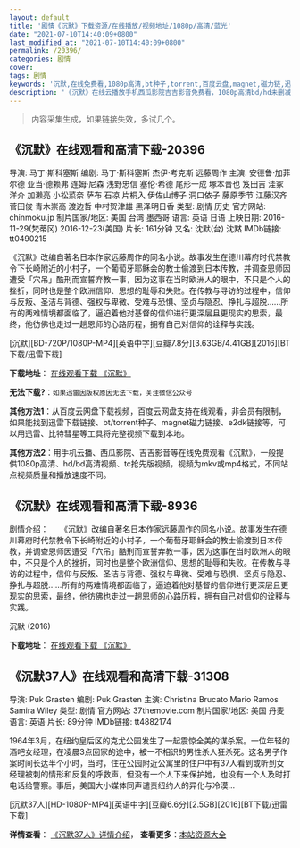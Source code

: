 ```yaml
---
layout: default
title: '剧情《沉默》下载资源/在线播放/视频地址/1080p/高清/蓝光'
date: "2021-07-10T14:40:09+0800"
last_modified_at: "2021-07-10T14:40:09+0800"
permalink: /20396/
categories: 剧情
cover:
tags: 剧情
keywords: '沉默,在线免费看,1080p高清,bt种子,torrent,百度云盘,magnet,磁力链,迅雷下载资源'
description: '《沉默》在线云播放手机西瓜影院吉吉影音免费看，1080p高清bd/hd未删减完整版和tc抢先枪版，mkv/mp4格式，附带bt/torrent种子、magnet/磁力链、百度云盘、网盘资源迅雷下载链接'
---
```


>内容采集生成，如果链接失效，多试几个。


## 《沉默》在线观看和高清下载-20396

导演: 马丁·斯科塞斯 编剧: 马丁·斯科塞斯 杰伊·考克斯 远藤周作 主演: 安德鲁·加菲尔德 亚当·德赖弗 连姆·尼森 浅野忠信 塞伦·希德 尾形一成 塚本晋也 笈田吉 洼冢洋介 加濑亮 小松菜奈 萨布 石凉 片桐入 伊佐山博子 洞口依子 藤原季节 江藤汉齐 菅田俊 青木崇高 渡边哲 中村贺津雄 黑泽明日香 类型: 剧情 历史 官方网站: chinmoku.jp 制片国家/地区: 美国 台湾 墨西哥 语言: 英语 日语 上映日期: 2016-11-29(梵蒂冈) 2016-12-23(美国) 片长: 161分钟 又名: 沈默(台) 沈黙 IMDb链接: tt0490215

《沉默》改编自著名日本作家远藤周作的同名小说。故事发生在德川幕府时代禁教令下长崎附近的小村子，一个葡萄牙耶稣会的教士偷渡到日本传教，并调查恩师因遭受「穴吊」酷刑而宣誓弃教一事，因为这事在当时欧洲人的眼中，不只是个人的挫折，同时也是整个欧洲信仰、思想的耻辱和失败。在传教与寻访的过程中，信仰与反叛、圣洁与背德、强权与卑微、受难与恐惧、坚贞与隐忍、挣扎与超脱……所有的两难情境都面临了，逼迫着他对基督的信仰进行更深层且更现实的思索，最终，他彷佛也走过一趟恩师的心路历程，拥有自己对信仰的诠释与实践。


[沉默][BD-720P/1080P-MP4][英语中字][豆瓣7.8分][3.63GB/4.41GB][2016][BT下载/迅雷下载]

**下载地址**： [在线观看下载 《沉默》](https://www.btdx8.com/torrent/silence_2016.html) 


**无法下载?**：`如果迅雷因版权原因无法下载，关注微信公众号 `

**其他方法1**：从百度云网盘下载视频，百度云网盘支持在线观看，非会员有限制，如果能找到迅雷下载链接、bt/torrent种子、magnet磁力链接、e2dk链接等，可以用迅雷、比特彗星等工具将完整视频下载到本地。

**其他方法2**：用手机云播、西瓜影院、吉吉影音等在线免费观看《沉默》，一般提供1080p高清、hd/bd高清视频、tc抢先版视频，视频为mkv或mp4格式，不同站点视频质量和播放速度不同。


## 《沉默》在线观看和高清下载-8936

剧情介绍：　　《沉默》改编自著名日本作家远藤周作的同名小说。故事发生在德川幕府时代禁教令下长崎附近的小村子，一个葡萄牙耶稣会的教士偷渡到日本传教，并调查恩师因遭受「穴吊」酷刑而宣誓弃教一事，因为这事在当时欧洲人的眼中，不只是个人的挫折，同时也是整个欧洲信仰、思想的耻辱和失败。在传教与寻访的过程中，信仰与反叛、圣洁与背德、强权与卑微、受难与恐惧、坚贞与隐忍、挣扎与超脱……所有的两难情境都面临了，逼迫着他对基督的信仰进行更深层且更现实的思索，最终，他彷佛也走过一趟恩师的心路历程，拥有自己对信仰的诠释与实践。


沉默 (2016)

**下载地址**： [在线观看下载 《沉默》](https://www.btbtdy.me/btdy/dy9517.html) 


## 《沉默37人》在线观看和高清下载-31308

导演: Puk Grasten 编剧: Puk Grasten 主演: Christina Brucato Mario Ramos Samira Wiley 类型: 剧情 官方网站: 37themovie.com 制片国家/地区: 美国 丹麦 语言: 英语 片长: 89分钟 IMDb链接: tt4882174

1964年3月，在纽约皇后区的克尤公园发生了一起震惊全美的谋杀案。一位年轻的酒吧女经理，在凌晨3点回家的途中，被一不相识的男性杀人狂杀死。这名男子作案时间长达半个小时，当时，住在公园附近公寓里的住户中有37人看到或听到女经理被刺的情形和反复的呼救声，但没有一个人下来保护她，也没有一个人及时打电话给警察。事后，美国大小媒体同声谴责纽约人的异化与冷漠…


[沉默37人][HD-1080P-MP4][英语中字][豆瓣6.6分][2.5GB][2016][BT下载/迅雷下载]

**详情查看**： [《沉默37人》详情介绍](/movie/31308/)， **查看更多**：[本站资源大全](/movie/t/all/)

